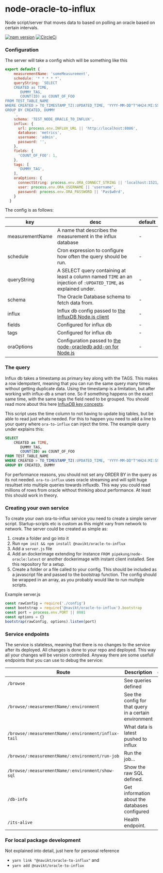 # node-oracle-to-influx
Node script/server that moves data to based on polling an oracle based on certain intervals.

[![npm version](http://img.shields.io/npm/v/@navikt/oracle-to-influx.svg?style=flat)](https://npmjs.org/package/@navikt/oracle-to-influx "View this project on npm")
[![CircleCi](http://img.shields.io/circleci/project/github/navikt/node-oracle-to-influx/master.svg?style=flat)](https://circleci.com/gh/navikt/node-oracle-to-influx "View this project on circleci")

### Configuration
The server will take a config which will be something like this

```javascript
export default {
    measurementName: 'someMeasurement',
    schedule: '* * * * *',
    queryString: `SELECT 
    CREATED as TIME,
       DUMMY_TAG,
       COUNT(ID) as COUNT_OF_FOO
FROM TEST_TABLE_NAME
WHERE CREATED > TO_TIMESTAMP_TZ(:UPDATED_TIME, 'YYYY-MM-DD"T"HH24:MI:SS.FF3TZR')
GROUP BY CREATED, DUMMY
    `,
    schema: 'TEST_NODE_ORACLE_TO_INFLUX',
    influx: {
      url: process.env.INFLUX_URL || 'http://localhost:8086',
      database: 'metrics',
      username: 'admin',
      password: '',
    },
    fields: {
      'COUNT_OF_FOO': 1,
    },
    tags: [
      'DUMMY_TAG',
    ],
    oraOptions: {
      connectString: process.env.ORA_CONNECT_STRING || 'localhost:1521/XE',
      user: process.env.ORA_USERNAME || 'username',
      password: process.env.ORA_PASSWORD || 'Pas$w0rd',
    }
  }
```
The config is as follows:

|key|desc|default|
|---|---|---|
|measurementName|A name that describes the measurement in the influx database |-|
|schedule|Cron expression to configure how often the query should be run.|-|
|queryString|A SELECT query containing at least a column named `TIME` an an injection of `:UPDATED_TIME`, as explained under.  |-|
|schema|The Oracle Database schema to fetch data from.|-|
|influx|Influx db config passed to [the InfluxDB Node.js client] |-|
|fields|Configured for influx db|-|
|tags|Configured for influx db|-|
|oraOptions|Configuration passed to [the node-oracledb add-on for Node.js] |-|

### The query
Influx db takes a timestamp as primary key along with the TAGS. This makes a row idempotent, meaning that you can run
the same query many times without getting duplicate data. Using the timestamp is a limitation, but after working with
influx-db a smart one. So if something happens on the exact same time, with the same tags the field need to be grouped.
You should read more about this here [InfluxDB key concepts].

This script uses the time column to not having to update big tables, but be able to read just whats needed. For this to
happen you need to add a line to your query where `ora-to-influx` can inject the time. The example query under explains 
this:
```sql
SELECT 
    CREATED as TIME,
       DUMMY_TAG,
       COUNT(ID) as COUNT_OF_FOO
FROM TEST_TABLE_NAME
WHERE CREATED > TO_TIMESTAMP_TZ(:UPDATED_TIME, 'YYYY-MM-DD"T"HH24:MI:SS.FF3TZR')
GROUP BY CREATED, DUMMY
```

For performance reasons, you should not set any ORDER BY in the query as its not needed. `ora-to-influx` uses 
oracle streaming and will split huge resultset into multiple queries towards influxdb. This way you could read millions
of rows from oracle without thinking about performance. At least this should work in theory.

### Creating your own service
To create your own ora-to-influx service you need to create a simple server script. Startup-scripts etc is custom as
this might vary from network to network. The server could be created as simple as:

1. create a folder and go into it
2. Run `npm init && npm install @navikt/oracle-to-influx`
3. Add a `server.js` file
4. Add an dockerimage extending for instance `FROM pipekung/node-oracle:latest` or another dockerimage with instant
client installed. See this repository for a setup.
5. Create a folder or a file called to your config. This should be included as a javascript file and passed to the 
bootstrap function. The config should be wrapped in an array, as you probably would like to run multiple scripts.

Example server.js
```js
const rawConfig = require('./config')
const bootstrap = require('@navikt/oracle-to-influx').bootstrap
const port = process.env.PORT || 8081
const options = {}
bootstrap(rawConfig, options).listen(port)
```


### Service endpoints
The service is stateless, meaning that there is no changes to the service after its deployed. All changes is done to
your repo and deployed. This way all your changes will be version controlled. Anyway there are some usefull endpoints
that you can use to debug the service:

|Route|Description|default|
|---|---|---|
|`/browse`|See queries defined|
|`/browse/:measurementName/:environment`| See the config for that query in a certain environment|
|`/browse/:measurementName/:environment/influx-tail`|What data is latest pushed to influx|
|`/browse/:measurementName/:environment/run-job`|Run the job...|
|`/browse/:measurementName/:environment/show-sql`|Show the raw SQL defined.|
|`/db-info`|Get information about the databases configured|
|`/its-alive`|Health endpoint.|

### For local package development
Not explained into detail, just here for personal reference
* `yarn link "@navikt/oracle-to-influx"`
and
* `yarn add @navikt/oracle-to-influx`



[the InfluxDB Node.js client]: https://www.npmjs.com/package/influxdb-nodejs#write-point
[the node-oracledb add-on for Node.js]: https://www.npmjs.com/package/oracledb
[InfluxDB key concepts]: https://docs.influxdata.com/influxdb/v1.7/concepts/key_concepts/
